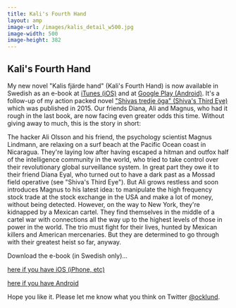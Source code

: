 ```yaml
---
title: Kali's Fourth Hand
layout: amp
image-url: /images/kalis_detail_w500.jpg
image-width: 500
image-height: 382
---
```

## Kali's Fourth Hand
<amp-img src="/images/kalis_detail_w320.jpg" srcset="/images/kalis_detail_w500.jpg 500w, /images/kalis_detail_w320.jpg 320w" alt="Kali's Fourth Hand - book cover" sizes="95vw" width="500" height="382"></amp-img>
My new novel "Kalis fjärde hand" (Kali's Fourth Hand) is now available in Swedish as an e-book at [iTunes (iOS)](https://itunes.apple.com/se/book/kalis-fjarde-hand/id1142386125?mt=11) and at [Google Play (Android)](https://play.google.com/store/books/details/Kenneth_Ocklund_Kalis_fj%C3%A4rde_hand?id=JaTSDAAAQBAJ). It's a follow-up of my action packed novel ["Shivas tredje öga" (Shiva's Third Eye)](/2015/04/26/shivas-third-eye.html) which was published in 2015. Our friends Diana, Ali and Magnus, who had it rough in the last book, are now facing even greater odds this time. Without giving away to much, this is the story in short:

The hacker Ali Olsson and his friend, the psychology scientist Magnus Lindmann, are relaxing on a surf beach at the Pacific Ocean coast in Nicaragua. They're laying low after having escaped a hitman and outfox half of the intelligence community in the world, who tried to take control over their revolutionary global surveillance system. In great part they owe it to their friend Diana Eyal, who turned out to have a dark past as a Mossad field operative (see "Shiva's Third Eye"). But Ali grows restless and soon introduces Magnus to his latest idea: to manipulate the high frequency stock trade at the stock exchange in the USA and make a lot of money, without being detected. However, on the way to New York, they're kidnapped by a Mexican cartel. They find themselves in the middle of a cartel war with connections all the way up to the highest levels of those in power in the world. The trio must fight for their lives, hunted by Mexican killers and American mercenaries. But they are determined to go through with their greatest heist so far, anyway.

Download the e-book (in Swedish only)...

[here if you have iOS (iPhone, etc)](https://itunes.apple.com/se/book/kalis-fjarde-hand/id1142386125?mt=11)

[here if you have Android](https://play.google.com/store/books/details/Kenneth_Ocklund_Kalis_fj%C3%A4rde_hand?id=JaTSDAAAQBAJ)

Hope you like it. Please let me know what you think on Twitter [@ocklund](https://twitter.com/ocklund).